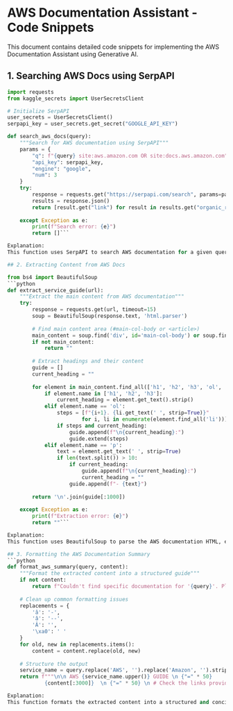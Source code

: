 # AWS Documentation Assistant - Code Snippets

This document contains detailed code snippets for implementing the AWS Documentation Assistant using Generative AI.

## 1. Searching AWS Docs using SerpAPI

```python
import requests
from kaggle_secrets import UserSecretsClient

# Initialize SerpAPI
user_secrets = UserSecretsClient()
serpapi_key = user_secrets.get_secret("GOOGLE_API_KEY")

def search_aws_docs(query):
    """Search for AWS documentation using SerpAPI"""
    params = {
        "q": f"{query} site:aws.amazon.com OR site:docs.aws.amazon.com",
        "api_key": serpapi_key,
        "engine": "google",
        "num": 3  
    }
    try:
        response = requests.get("https://serpapi.com/search", params=params, timeout=10)
        results = response.json()
        return [result.get("link") for result in results.get("organic_results", [])]
    
    except Exception as e:
        print(f"Search error: {e}")
        return []```

Explanation:
This function uses SerpAPI to search AWS documentation for a given query. It returns the top 3 links from the search results.

## 2. Extracting Content from AWS Docs

from bs4 import BeautifulSoup
```python
def extract_service_guide(url):
    """Extract the main content from AWS documentation"""
    try:
        response = requests.get(url, timeout=15)
        soup = BeautifulSoup(response.text, 'html.parser')
        
        # Find main content area (#main-col-body or <article>)
        main_content = soup.find('div', id='main-col-body') or soup.find('article')
        if not main_content:
            return ""
            
        # Extract headings and their content
        guide = []
        current_heading = ""
        
        for element in main_content.find_all(['h1', 'h2', 'h3', 'ol', 'ul', 'p']):
            if element.name in ['h1', 'h2', 'h3']:
                current_heading = element.get_text().strip()
            elif element.name == 'ol':
                steps = [f"{i+1}. {li.get_text(' ', strip=True)}" 
                        for i, li in enumerate(element.find_all('li'))]
                if steps and current_heading:
                    guide.append(f"\n{current_heading}:")
                    guide.extend(steps)
            elif element.name == 'p':
                text = element.get_text(' ', strip=True)
                if len(text.split()) > 10:  
                    if current_heading:
                        guide.append(f"\n{current_heading}:")
                        current_heading = ""
                    guide.append(f"- {text}")
        
        return '\n'.join(guide[:1000]) 
        
    except Exception as e:
        print(f"Extraction error: {e}")
        return ""```

Explanation:
This function uses BeautifulSoup to parse the AWS documentation HTML, extracting key sections like headings, steps, and paragraphs.

## 3. Formatting the AWS Documentation Summary
```python
def format_aws_summary(query, content):
    """Format the extracted content into a structured guide"""
    if not content:
        return f"Couldn't find specific documentation for '{query}'. Please visit AWS documentation directly."
    
    # Clean up common formatting issues
    replacements = {
        'â': '-',
        'â': '--',
        'Â': '',
        '\xa0': ' '
    }
    for old, new in replacements.items():
        content = content.replace(old, new)
    
    # Structure the output
    service_name = query.replace('AWS', '').replace('Amazon', '').strip()
    return f"""\n\n AWS {service_name.upper()} GUIDE \n {"=" * 50}
            {content[:3000]}  \n {"=" * 50} \n # Check the links provided above for more details"""```

Explanation:
This function formats the extracted content into a structured and concise guide, cleaning up common formatting issues and ensuring it’s human-readable.
